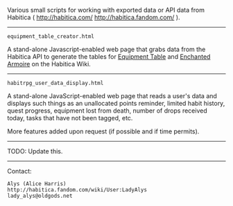 Various small scripts for working with exported data or API data from
Habitica ( http://habitica.com/  http://habitica.fandom.com/ ).

--------------------------------------------

`equipment_table_creator.html`

A stand-alone Javascript-enabled web page that grabs data from the Habitica
API to generate the tables for [Equipment Table](https://habitica.fandom.com/wiki/Equipment_Table)
and [Enchanted Armoire](https://habitica.fandom.com/wiki/Enchanted_Armoire) on the 
Habitica Wiki.

--------------------------------------------

`habitrpg_user_data_display.html`

A stand-alone JavaScript-enabled web page that reads a user's data and
displays such things as an unallocated points reminder, limited habit
history, quest progress, equipment lost from death, number of drops
received today, tasks that have not been tagged, etc.

More features added upon request (if possible and if time permits).

--------------------------------------------

TODO: Update this.

--------------------------------------------

Contact:

	Alys (Alice Harris)
	http://habitica.fandom.com/wiki/User:LadyAlys
	lady_alys@oldgods.net
